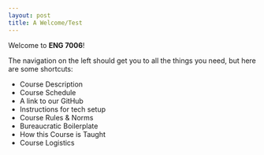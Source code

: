 ```yaml
---
layout: post
title: A Welcome/Test
---
```

Welcome to **ENG 7006**!

The navigation on the left should get you to all the things you need, but here are some shortcuts:

* Course Description
* Course Schedule
* A link to our GitHub
* Instructions for tech setup
* Course Rules & Norms
* Bureaucratic Boilerplate
* How this Course is Taught
* Course Logistics
